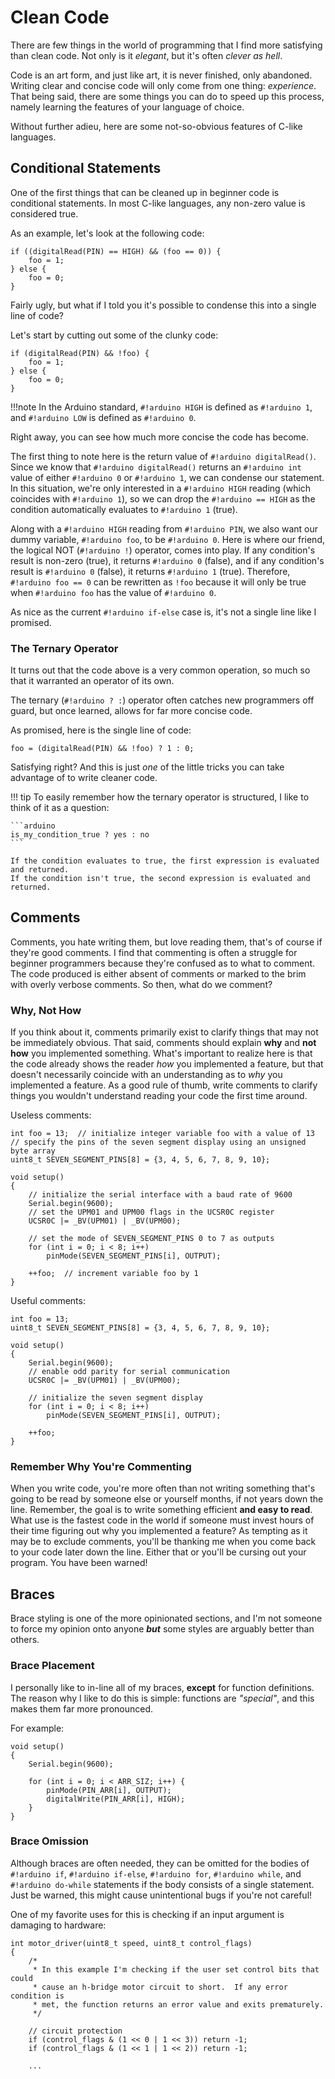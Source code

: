 # Clean Code

There are few things in the world of programming that I find more satisfying than clean code.
Not only is it *elegant*, but it's often *clever as hell*.

Code is an art form, and just like art, it is never finished, only abandoned.
Writing clear and concise code will only come from one thing: *experience*.
That being said, there are some things you can do to speed up this process, namely learning the features of your language of choice.

Without further adieu, here are some not-so-obvious features of C-like languages.

## Conditional Statements

One of the first things that can be cleaned up in beginner code is conditional statements.
In most C-like languages, any non-zero value is considered true.

As an example, let's look at the following code:

```arduino
if ((digitalRead(PIN) == HIGH) && (foo == 0)) {
	foo = 1;
} else {
	foo = 0;
}
```

Fairly ugly, but what if I told you it's possible to condense this into a single line of code?

Let's start by cutting out some of the clunky code:

```arduino
if (digitalRead(PIN) && !foo) {
	foo = 1;
} else {
	foo = 0;
}
```

!!!note
	In the Arduino standard, `#!arduino HIGH` is defined as `#!arduino 1`, and `#!arduino LOW` is defined as `#!arduino 0`.

Right away, you can see how much more concise the code has become.

The first thing to note here is the return value of `#!arduino digitalRead()`.
Since we know that `#!arduino digitalRead()` returns an `#!arduino int` value of either `#!arduino 0` or `#!arduino 1`, we can condense our statement.
In this situation, we're only interested in a `#!arduino HIGH` reading (which coincides with `#!arduino 1`), so we can drop the `#!arduino == HIGH` as the condition automatically evaluates to `#!arduino 1` (true).

Along with a `#!arduino HIGH` reading from `#!arduino PIN`, we also want our dummy variable, `#!arduino foo`, to be `#!arduino 0`.
Here is where our friend, the logical NOT (`#!arduino !`) operator, comes into play.
If any condition's result is non-zero (true), it returns `#!arduino 0` (false), and if any condition's result is `#!arduino 0` (false), it returns `#!arduino 1` (true).
Therefore, `#!arduino foo == 0` can be rewritten as `!foo` because it will only be true when `#!arduino foo` has the value of `#!arduino 0`.

As nice as the current `#!arduino if-else` case is, it's not a single line like I promised.

### The Ternary Operator

It turns out that the code above is a very common operation, so much so that it warranted an operator of its own.

The ternary (`#!arduino ? :`) operator often catches new programmers off guard, but once learned, allows for far more concise code.

As promised, here is the single line of code:

```arduino
foo = (digitalRead(PIN) && !foo) ? 1 : 0;
```

Satisfying right?
And this is just *one* of the little tricks you can take advantage of to write cleaner code.

!!! tip
	To easily remember how the ternary operator is structured, I like to think of it as a question:

	```arduino
	is_my_condition_true ? yes : no
	```

	If the condition evaluates to true, the first expression is evaluated and returned.
	If the condition isn't true, the second expression is evaluated and returned.

## Comments

Comments, you hate writing them, but love reading them, that's of course if they're good comments.
I find that commenting is often a struggle for beginner programmers because they're confused as to what to comment.
The code produced is either absent of comments or marked to the brim with overly verbose comments.
So then, what do we comment?

### Why, Not How

If you think about it, comments primarily exist to clarify things that may not be immediately obvious.
That said, comments should explain **why** and **not how** you implemented something.
What's important to realize here is that the code already shows the reader *how* you implemented a feature, but that doesn't necessarily coincide with an understanding as to *why* you implemented a feature.
As a good rule of thumb, write comments to clarify things you wouldn't understand reading your code the first time around.

Useless comments:

```arduino
int foo = 13;  // initialize integer variable foo with a value of 13
// specify the pins of the seven segment display using an unsigned byte array
uint8_t SEVEN_SEGMENT_PINS[8] = {3, 4, 5, 6, 7, 8, 9, 10};

void setup()
{
	// initialize the serial interface with a baud rate of 9600
	Serial.begin(9600);
	// set the UPM01 and UPM00 flags in the UCSR0C register
	UCSR0C |= _BV(UPM01) | _BV(UPM00);

	// set the mode of SEVEN_SEGMENT_PINS 0 to 7 as outputs
	for (int i = 0; i < 8; i++)
		pinMode(SEVEN_SEGMENT_PINS[i], OUTPUT);

	++foo;  // increment variable foo by 1
}
```

Useful comments:

```arduino
int foo = 13;
uint8_t SEVEN_SEGMENT_PINS[8] = {3, 4, 5, 6, 7, 8, 9, 10};

void setup()
{
	Serial.begin(9600);
	// enable odd parity for serial communication
	UCSR0C |= _BV(UPM01) | _BV(UPM00);

	// initialize the seven segment display
	for (int i = 0; i < 8; i++)
		pinMode(SEVEN_SEGMENT_PINS[i], OUTPUT);

	++foo;
}
```

### Remember Why You're Commenting

When you write code, you're more often than not writing something that's going to be read by someone else or yourself months, if not years down the line.
Remember, the goal is to write something efficient **and easy to read**.
What use is the fastest code in the world if someone must invest hours of their time figuring out why you implemented a feature?
As tempting as it may be to exclude comments, you'll be thanking me when you come back to your code later down the line.
Either that or you'll be cursing out your program. You have been warned!

## Braces

Brace styling is one of the more opinionated sections, and I'm not someone to force my opinion onto anyone ***but*** some styles are arguably better than others.

### Brace Placement

I personally like to in-line all of my braces, **except** for function definitions.
The reason why I like to do this is simple: functions are *"special"*, and this makes them far more pronounced.

For example:

```arduino
void setup()
{
	Serial.begin(9600);

	for (int i = 0; i < ARR_SIZ; i++) {
		pinMode(PIN_ARR[i], OUTPUT);
		digitalWrite(PIN_ARR[i], HIGH);
	}
}
```

### Brace Omission

Although braces are often needed, they can be omitted for the bodies of  `#!arduino if`, `#!arduino if-else`, `#!arduino for`, `#!arduino while`, and `#!arduino do-while` statements if the body consists of a single statement.
Just be warned, this might cause unintentional bugs if you're not careful!

One of my favorite uses for this is checking if an input argument is damaging to hardware:

```arduino
int motor_driver(uint8_t speed, uint8_t control_flags)
{
	/*
	 * In this example I'm checking if the user set control bits that could
	 * cause an h-bridge motor circuit to short.  If any error condition is
	 * met, the function returns an error value and exits prematurely.
	 */

	// circuit protection
	if (control_flags & (1 << 0 | 1 << 3)) return -1;
	if (control_flags & (1 << 1 | 1 << 2)) return -1;

	...
```
